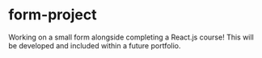# form-project

Working on a small form alongside completing a React.js course! This will be developed and included within a future portfolio.
